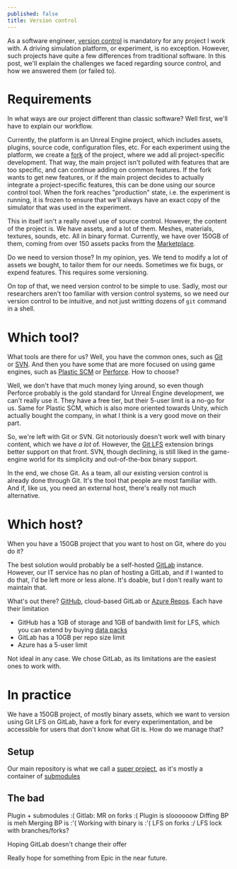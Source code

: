 ```yaml
---
published: false
title: Version control
---
```

As a software engineer, [version control](https://en.wikipedia.org/wiki/Version_control) is mandatory for any project I work with. A driving simulation platform, or experiment, is no exception. However, such projects have quite a few differences from traditional software. In this post, we'll explain the challenges we faced regarding source control, and how we answered them (or failed to).

# Requirements

In what ways are our project different than classic software? Well first, we'll have to explain our workflow.

Currently, the platform is an Unreal Engine project, which includes assets, plugins, source code, configuration files, etc. For each experiment using the platform, we create a [fork](https://en.wikipedia.org/wiki/Fork_(software_development)) of the project, where we add all project-specific development. That way, the main project isn't polluted with features that are too specific, and can continue adding on common features. If the fork wants to get new features, or if the main project decides to actually integrate a project-specific features, this can be done using our source control tool. When the fork reaches "production" state, i.e. the experiment is running, it is frozen to ensure that we'll always have an exact copy of the simulator that was used in the experiment.

This in itself isn't a really novel use of source control. However, the content of the project is. We have assets, and a lot of them. Meshes, materials, textures, sounds, etc. All in binary format. Currently, we have over 150GB of them, coming from over 150 assets packs from the [Marketplace](https://www.unrealengine.com/marketplace/en-US/store).

Do we need to version those? In my opinion, yes. We tend to modify a lot of assets we bought, to tailor them for our needs. Sometimes we fix bugs, or expend features. This requires some versioning.

On top of that, we need version control to be simple to use. Sadly, most our researchers aren't too familiar with version control systems, so we need our version control to be intuitive, and not just writting dozens of `git` command in a shell.

# Which tool?

What tools are there for us? Well, you have the common ones, such as [Git](https://en.wikipedia.org/wiki/Git) or [SVN](https://en.wikipedia.org/wiki/Apache_Subversion). And then you have some that are more focused on using game engines, such as [Plastic SCM](https://en.wikipedia.org/wiki/Plastic_SCM) or [Perforce](https://en.wikipedia.org/wiki/Perforce). How to choose?

Well, we don't have that much money lying around, so even though Perforce probably is the gold standard for Unreal Engine development, we can't really use it. They have a free tier, but their 5-user limit is a no-go for us. Same for Plastic SCM, which is also more oriented towards Unity, which actually bought the company, in what I think is a very good move on their part.

So, we're left with Git or SVN. Git notoriously doesn't work well with binary content, which we have *a lot* of. However, the [Git LFS](https://git-lfs.github.com/) extension brings better support on that front. SVN, though declining, is still liked in the game-engine world for its simplicity and out-of-the-box binary support.

In the end, we chose Git. As a team, all our existing version control is already done through Git. It's the tool that people are most familiar with. And if, like us, you need an external host, there's really not much alternative.

# Which host?

When you have a 150GB project that you want to host on Git, where do you do it?

The best solution would probably be a self-hosted [GitLab](https://gitlab.com/) instance. However, our IT service has no plan of hosting a GitLab, and if I wanted to do that, I'd be left more or less alone. It's doable, but I don't really want to maintain that.

What's out there? [GitHub](https://github.com/), cloud-based GitLab or [Azure Repos](https://azure.microsoft.com/en-us/services/devops/repos/). Each have their limitation

* GitHub has a 1GB of storage and 1GB of bandwith limit for LFS, which you can extend by buying [data packs](https://docs.github.com/en/github/setting-up-and-managing-billing-and-payments-on-github/upgrading-git-large-file-storage#purchasing-additional-storage-and-bandwidth-for-an-organization)
* GitLab has a 10GB per repo size limit
* Azure has a 5-user limit

Not ideal in any case. We chose GitLab, as its limitations are the easiest ones to work with.

# In practice

We have a 150GB project, of mostly binary assets, which we want to version using Git LFS on GitLab, have a fork for every experimentation, and be accessible for users that don't know what Git is. How do we manage that?

## Setup

Our main repository is what we call a [super project](https://en.wikibooks.org/wiki/Git/Submodules_and_Superprojects), as it's mostly a container of [submodules](https://git-scm.com/book/en/v2/Git-Tools-Submodules)

## The bad

Plugin + submodules :(
Gitlab: MR on forks :(
Plugin is sloooooow
Diffing BP is meh
Merging BP is :'(
Working with binary is :'(
LFS on forks :/
LFS lock with branches/forks?

Hoping GitLab doesn't change their offer

Really hope for something from Epic in the near future.
